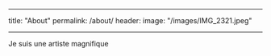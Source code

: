 ___
title: "About"
permalink: /about/
header:
    image: "/images/IMG_2321.jpeg"
___

Je suis une artiste magnifique